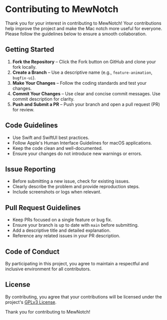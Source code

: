 # Contributing to MewNotch

Thank you for your interest in contributing to MewNotch! Your contributions help improve the project and make the Mac notch more useful for everyone. Please follow the guidelines below to ensure a smooth collaboration.

## Getting Started

1. **Fork the Repository** – Click the Fork button on GitHub and clone your fork locally.
2. **Create a Branch** – Use a descriptive name (e.g., `feature-animation`, `bugfix-ui`).
3. **Make Your Changes** – Follow the coding standards and test your changes.
4. **Commit Your Changes** – Use clear and concise commit messages. Use commit description for clarity.
5. **Push and Submit a PR** – Push your branch and open a pull request (PR) for review.

## Code Guidelines

- Use Swift and SwiftUI best practices.
- Follow Apple's Human Interface Guidelines for macOS applications.
- Keep the code clean and well-documented.
- Ensure your changes do not introduce new warnings or errors.

## Issue Reporting

- Before submitting a new issue, check for existing issues.
- Clearly describe the problem and provide reproduction steps.
- Include screenshots or logs when relevant.

## Pull Request Guidelines

- Keep PRs focused on a single feature or bug fix.
- Ensure your branch is up to date with `main` before submitting.
- Add a descriptive title and detailed explanation.
- Reference any related issues in your PR description.

## Code of Conduct

By participating in this project, you agree to maintain a respectful and inclusive environment for all contributors.

## License

By contributing, you agree that your contributions will be licensed under the project's [GPLv3 License](LICENSE).

Thank you for contributing to MewNotch!
